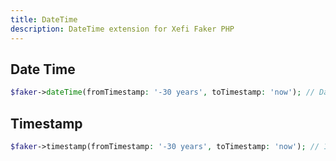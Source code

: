 ```yaml
---
title: DateTime
description: DateTime extension for Xefi Faker PHP
---
```


## Date Time

```php
$faker->dateTime(fromTimestamp: '-30 years', toTimestamp: 'now'); // DateTime { date: 2019-08-07 15:01:28.0 +00:00 }
```

## Timestamp

```php
$faker->timestamp(fromTimestamp: '-30 years', toTimestamp: 'now'); // 1584424687
```
